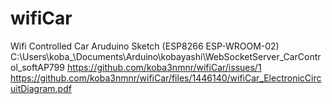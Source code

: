 # wifiCar
Wifi Controlled Car Aruduino Sketch (ESP8266 ESP-WROOM-02)
C:\Users\koba_\Documents\Arduino\kobayashi\WebSocketServer_CarControl_softAP799
https://github.com/koba3nmnr/wifiCar/issues/1
https://github.com/koba3nmnr/wifiCar/files/1446140/wifiCar_ElectronicCircuitDiagram.pdf
